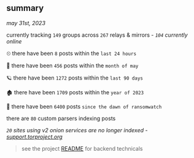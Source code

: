 
## summary
_may 31st, 2023_

currently tracking `149` groups across `267` relays & mirrors - _`104` currently online_

⏲ there have been `8` posts within the `last 24 hours`

🦈 there have been `456` posts within the `month of may`

🪐 there have been `1272` posts within the `last 90 days`

🏚 there have been `1709` posts within the `year of 2023`

🦕 there have been `6400` posts `since the dawn of ransomwatch`

there are `80` custom parsers indexing posts

_`20` sites using v2 onion services are no longer indexed - [support.torproject.org](https://support.torproject.org/onionservices/v2-deprecation/)_

> see the project [README](https://github.com/joshhighet/ransomwatch#ransomwatch--) for backend technicals

